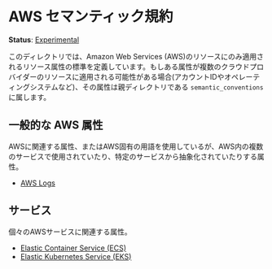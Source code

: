 <!--
# AWS Semantic Conventions
-->

# AWS セマンティック規約

<!--
**Status**: [Experimental](../../../../document-status.md)
-->

**Status**: [Experimental](../../../../document-status.md)

<!--
This directory defines standards for resource attributes that only apply to Amazon
Web Services (AWS) resources. If an attribute could apply to resources from more than one cloud
provider (like account ID, operating system, etc), it belongs in the parent
`semantic_conventions` directory.
-->

このディレクトリでは、Amazon Web Services (AWS)のリソースにのみ適用されるリソース属性の標準を定義しています。もしある属性が複数のクラウドプロバイダーのリソースに適用される可能性がある場合(アカウントIDやオペレーティングシステムなど)、その属性は親ディレクトリである `semantic_conventions` に属します。

<!--
## Generic AWS Attributes
-->

## 一般的な AWS 属性

<!--
Attributes that relate to AWS or use AWS-specific terminology, but are used by several
services within AWS or are abstracted away from any particular service:
-->

AWSに関連する属性、またはAWS固有の用語を使用しているが、AWS内の複数のサービスで使用されていたり、特定のサービスから抽象化されていたりする属性。

<!--
- [AWS Logs](./logs.md)
-->

- [AWS Logs](./logs.md)

<!--
## Services
-->

## サービス

<!--
Attributes that relate to an individual AWS service:
-->

個々のAWSサービスに関連する属性。

<!--
- [Elastic Container Service](./ecs.md)
-->

- [Elastic Container Service (ECS)](./ecs.md)
- [Elastic Kubernetes Service (EKS)](./eks.md)
